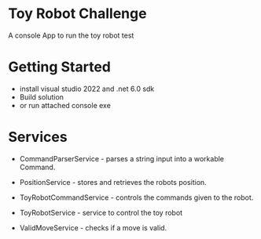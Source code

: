 
# Toy Robot Challenge

A console App to run the toy robot test

# Getting Started

* install visual studio 2022 and .net 6.0 sdk
* Build solution
* or run attached console exe

# Services

* CommandParserService - parses a string input into a workable Command.

* PositionService - stores and retrieves the robots position.

* ToyRobotCommandService - controls the commands given to the robot.

* ToyRobotService - service to control the toy robot

* ValidMoveService - checks if a move is valid.
